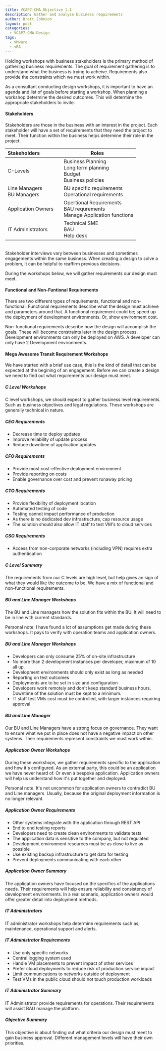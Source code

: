 ```yaml
---
title: VCAP7-CMA Objective 1.1
description: Gather and analyze business requirements 
author: Brett Johnson
layout: post
categories:
  - VCAP7-CMA-Design
tags: 
  - VMware
  - vRA
---
```


Holding workshops with business stakeholders is the primary method of gathering business requirements. The goal of requirement gathering is to understand what the business is trying to acheive. Requirements also provide the constraints which we must work within.

As a consultant conducting design workshops, it is important to have an agenda and list of goals before starting a workshop. When planning a workshop determine the desired outcomes. This will determine the appropriate stakeholders to invite.

#### Stakeholders

Stakeholders are those in the business with an interest in the project. Each stakeholder will have a set of requirements that they need the project to meet. Their function within the business helps determine their role in the project.

| Stakeholders | Roles |
| :---| --- |
|C-Levels&nbsp;   | &nbsp; Business Planning <br> &nbsp; Long term planning <br> &nbsp; Budget <br> &nbsp; Business policies|
| Line Managers &nbsp; <br> BU Managers &nbsp;| &nbsp; BU specific requirements <br> &nbsp; Operational requirements <br>   |
| Application Owners &nbsp; | &nbsp; Opertional Requirements <br> &nbsp; BAU requrements <br> &nbsp; Manage Application functions <br>   |
| IT Administrators &nbsp; | &nbsp; Technical SME <br> &nbsp; BAU <br> &nbsp; Help desk <br>    |


<br>
Stakeholder interviews vary between businesses and sometimes engagements within the same business. When creating a design to solve a problem, it can be helpful to reaffirm previous decisions.

During the workshops below, we will gather requirements our design must meet.

#### Functional and Non-Funtional Requirements

There are two different types of requirements, functional and non-functional. 
Functional requirements describe what the design must achieve and parameters around that. A functional requirement could be; speed up the deployment of development environments. Or, show environment cost.

Non-functional requirements describe how the design will accomplish the goals. These will become constraints later in the design process. Development environments can only be deployed on AWS. A developer can only have 2 Development environments. 

#### Mega Awesome Transit Requirement Workshops

We have started with a brief use case, this is the kind of detail that can be expected at the begining of an engagement. Before we can create a design we need to find out what requirements our design must meet.

##### C Level Workshops

C level workshops, we should expect to gather business level requirements. Such as business objectives and legal regulations. These workshops are generally technical in nature.

##### CEO Requirements

* Decrease time to deploy updates
* Improve reliability of update process
* Reduce downtime of application updates

##### CFO Requirements

* Provide most cost-effective deployment environment
* Provide reporting on costs
* Enable governance over cost and prevent runaway pricing

##### CTO Requirements

* Provide flexibility of deployment location
* Automated testing of code
* Testing cannot impact performance of production 
* As there is no dedicated dev infrastructure, cap resource usage
* The solution should also allow IT staff to test VM's to cloud services

##### CSO Requirements

* Access from non-corporate networks (including VPN) requires extra authentication

##### C Level Summary

The requirements from our C levels are high level, but help gives an sign of what they would like the outcome to be. We have a mix of functional and non-functional requirements.

##### BU and Line Manager Workshops

The BU and Line managers how the solution fits within the BU. It will need to be in line with current standards.

Personal note: I have found a lot of assumptions get made during these workshops. It pays to verify with operation teams and application owners. 

##### BU and Line Manager Workshops

* Developers can only consume 25% of on-site infrastructure
* No more than 2 development instances per developer, maximum of 10 all up.
* Development environments should only exist as long as needed
* Reporting on test outcomes
* Deployments are to be set in size and configuration
* Developers work remotely and don't keep standard business hours. Downtime of the solution must be kept to a minimum.
* IT staff test VMs cost must be controlled, with larger instances requiring approval

##### BU and Line Manager

Our BU and Line Managers have a strong focus on governance. They want to ensure what we put in place does not have a negative impact on other systems. Their requirements represent constraints we must work within.

##### Application Owner Workshops

During these workshops, we gather requirements specific to the application and how it's configured. As an external party, this could be an application we have never heard of. Or even a bespoke application. Application owners will help us understand how it's put together and deployed. 

Personal note: It's not uncommon for application owners to contradict BU and Line managers. Usually, because the original deployment information is no longer relevant.

##### Application Owner Requirements

* Other systems integrate with the application through REST API
* End to end testing reports
* Developers need to create clean environments to validate tests
* The application data is sensitive to the company, but not regulated 
* Development environment resources must be as close to live as possible
* Use existing backup infrastructure to get data for testing
* Prevent deployments communicating with each other

##### Application Owner Summary

The application owners have focused on the specifics of the applications needs. Their requirements will help ensure reliability and consistency of development environments. In a real scenario, application owners would offer greater detail into deployment methods.

##### IT Administrators

IT administrator workshops help determine requirements such as; maintenance, operational support and alerts.

##### IT Administrator Requirements

* Use only specific networks
* Central logging system used
* Handle VM placements to prevent impact of other services
* Prefer cloud deployments to reduce risk of production service impact
* Limit communications to networks outside of deployment
* Test VMs in the public cloud should not touch production workloads


##### IT Administrator Summary

IT Administrator provide requirements for operations. Their requirements will assist BAU manage the platform.

##### Objective Summary

This objective is about finding out what criteria our design must meet to gain business approval. Different management levels will have their own priorities. 